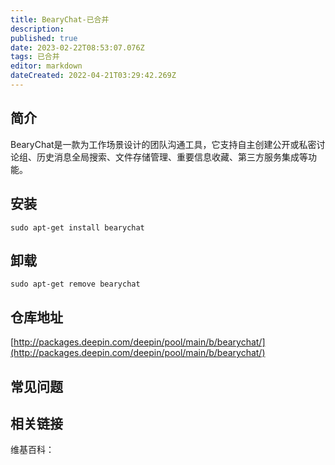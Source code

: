 ```yaml
---
title: BearyChat-已合并
description: 
published: true
date: 2023-02-22T08:53:07.076Z
tags: 已合并
editor: markdown
dateCreated: 2022-04-21T03:29:42.269Z
---
```


## 简介

BearyChat是一款为工作场景设计的团队沟通工具，它支持自主创建公开或私密讨论组、历史消息全局搜索、文件存储管理、重要信息收藏、第三方服务集成等功能。

## 安装

`sudo apt-get install bearychat`

## 卸载

`sudo apt-get remove bearychat`

## 仓库地址

[http://packages.deepin.com/deepin/pool/main/b/bearychat/](http://packages.deepin.com/deepin/pool/main/b/bearychat/)


## 常见问题


## 相关链接

维基百科：